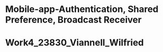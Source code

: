 # Mobile-app-Authentication, Shared Preference, Broadcast Receiver

# Work4_23830_Viannell_Wilfried
